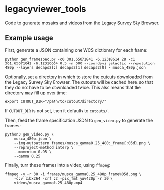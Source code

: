 legacyviewer\_tools
===================

Code to generate mosaics and videos from the Legacy Survey Sky Browser.

Example usage
-------------

First, generate a JSON containing one WCS dictionary for each frame:

    python gen_framespec.py -c0 301.65071841 -6.12318614 28 -c1 301.65071841 -6.12318614 0.5 -n 600 --coordsys galactic --resolution 480p --layers decaps2[2] decaps2[1] decaps2[0] > musca_480p.json

Optionally, set a directory in which to store the cutouts downloaded from the Legacy Survey Sky Browser. The cutouts will be cached here, so that they do not have to be downloaded twice. This also means that the directory may fill up over time:

    export CUTOUT_DIR="/path/to/cutout/directory/"

If `CUTOUT_DIR` is not set, then it defaults to `cutouts/`.

Then, feed the frame specification JSON to `gen_video.py` to generate the frames:

    python3 gen_video.py \
        musca_480p.json \
        --img-outpattern frames/musca_gamma0.25_480p_frame{:05d}.png \
        --reproject-method interp \
        --momentum 0.95 \
        --gamma 0.25

Finally, turn these frames into a video, using `ffmpeg`:

    ffmpeg -y -r 30 -i frames/musca_gamma0.25_480p_frame%05d.png \
        -c:v libx264 -crf 22 -pix_fmt yuv420p -r 30 \
        videos/musca_gamma0.25_480p.mp4


